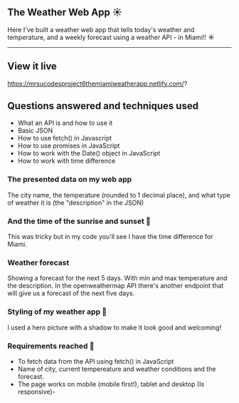 ## The Weather Web App :sunny: 

Here I've built a weather web app that tells today's weather and temperature, and a weekly forecast using a weather API - in Miami!! :sunny:

---
## View it live

https://mrsucodesproject6themiamiweatherapp.netlify.com/?

## Questions answered and techniques used

- What an API is and how to use it
- Basic JSON
- How to use fetch() in Javascript
- How to use promises in JavaScript
- How to work with the Date() object in JavaScript
- How to work with time difference


### The presented data on my web app

The city name, the temperature (rounded to 1 decimal place), and what type of weather it is (the "description" in the JSON)

### And the time of the sunrise and sunset 🌇

This was tricky but in my code you'll see I have the time difference for Miami. 

###  Weather forecast

Showing a forecast for the next 5 days. With min and max temperature and the description.
In the openweathermap API there's another endpoint that will give us a forecast of the next five days.

### Styling of my weather app 🎨

I used a hero picture with a shadow to make it look good and welcoming!

### Requirements reached 🧪

- To fetch data from the API using fetch() in JavaScript 
- Name of city, current tempereature and weather conditions and the forecast. 
- The page works on mobile (mobile first!), tablet and desktop (Is responsive)- 


